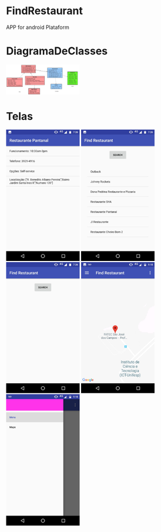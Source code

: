 # FindRestaurant
APP for android Plataform

# DiagramaDeClasses
<img src="./Images/DiagramaDeClasses.jpeg" width="200px" />


# Telas
<img src="./Images/1.jpeg" width="200px" />
<img src="./Images/2.jpeg" width="200px" />
<img src="./Images/3.jpeg" width="200px" />
<img src="./Images/Maps.jpeg" width="200px" />
<img src="./Images/Navigation.jpeg" width="200px" />